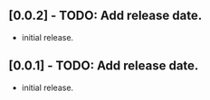## [0.0.2] - TODO: Add release date.

- initial release.

## [0.0.1] - TODO: Add release date.

- initial release.
